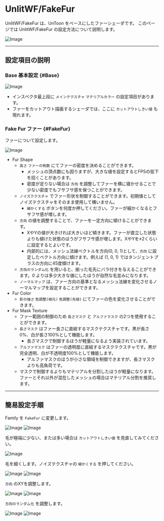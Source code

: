 # UnlitWF/FakeFur

UnlitWF/FakeFur は、UnToon をベースにしたファーシェーダです。
このページでは UnlitWF/FakeFur の設定方法について説明します。

![Image](./img/fakefur-man-03.png)

----

## 設定項目の説明

### Base 基本設定 {#Base}

![Image](./img/fakefur-man-01.png)

- インスペクタ最上段に `メインテクスチャ` `マテリアルカラー` の設定項目があります。
- ファーをカットアウト描画するシェーダでは、ここに `カットアウトしきい値` も現れます。

### Fake Fur ファー {#FakeFur}

ファーについて設定します。

![Image](./img/fakefur-man-02.png)

- Fur Shape
  - `高さ` `ファーの枚数` にてファーの密度を決めることができます。
    - メッシュの頂点数にも因りますが、大きな値を設定するとFPSの低下を招くことがあります。
    - 密度が足りない場合は `方向` を調整してファーを横に寝かせることで少ない密度でもフサフサ感を保つことができます。
  - `ノイズテクスチャ` でファー形状を制御することができます。初期値としてノイズテクスチャをそのまま使用して構いません。
    - `細かくする` ボタンを何度か押してください。ファーが細かくなるとフサフサ感が増します。
  - `方向` の値を調整することで、ファーを一定方向に傾けることができます。
    - XやYの値が大きければ大きいほど傾きます。ファーが直立した状態よりも傾けた状態のほうがフサフサ感が増します。XやYを±2くらいに設定するとよいです。
    - 内部的には、メッシュ法線ベクトルを方向(0, 0, 1)として、`方向` に設定したベクトル方向に傾けます。例えば (1, 0, 1) ではタンジェントプラスの方向に45度傾けます。
  - `方向のランダム化` を用いると、揃った毛先にバラ付きを与えることができます。0 よりは多少大きな値にしたほうが自然な毛並みになります。
  - `ノーマルマップ` は、ファー方向の基準となるメッシュ法線を変化させるノーマルマップを設定することができます。
- Fur Color
  - `影の強さ` `色調整(根元)` `色調整(先端)` にてファーの色を変化させることができます。
- Fur Mask Texture
  - ファー範囲の制御のため `長さマスク` と `アルファマスク` の2つを使用することができます。
  - `長さマスク` はファー長さに直結するマスクテクスチャです。黒が長さ0%、白が長さ100%として機能します。
    - 長さマスクで制御するほうが軽量になるよう実装されています。
  - `アルファマスク` はファーの透明度に直結するマスクテクスチャです。黒が完全透明、白が不透明度100%として機能します。
    - アルファマスクのほうが小さな領域を制御できますが、長さマスクよりも高負荷です。
  - マスクで制御するよりもマテリアルを分割したほうが軽量になります。ファーとそれ以外が混在したメッシュの場合はマテリアル分割を推奨します。

----

## 簡易設定手順

Family を `FakeFur` に変更します。

![Image](./img/fakefur-man-04.png)
![Image](./img/fakefur-man-05.png)

毛が極端に少ない、または多い場合は `カットアウトしきい値` を見直してみてください。

![Image](./img/fakefur-man-06.png)

毛を細くします。ノイズテクスチャの `細かくする` を押してください。

![Image](./img/fakefur-man-07.png)
![Image](./img/fakefur-man-08.png)

`方向` のXYを調整します。

![Image](./img/fakefur-man-09.png)
![Image](./img/fakefur-man-10.png)

`方向のランダム化` を調整します。

![Image](./img/fakefur-man-11.png)
![Image](./img/fakefur-man-12.png)

